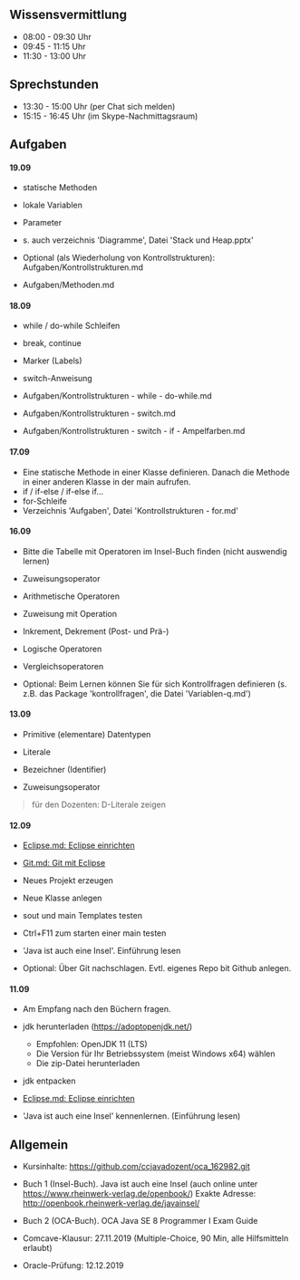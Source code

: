 
## Wissensvermittlung
- 08:00 - 09:30 Uhr
- 09:45 - 11:15 Uhr
- 11:30 - 13:00 Uhr

## Sprechstunden
- 13:30 - 15:00 Uhr (per Chat sich melden)
- 15:15 - 16:45 Uhr (im Skype-Nachmittagsraum)


## Aufgaben

#### 19.09
- statische Methoden
- lokale Variablen
- Parameter
- s. auch verzeichnis 'Diagramme', Datei 'Stack und Heap.pptx'

- Optional (als Wiederholung von Kontrollstrukturen): Aufgaben/Kontrollstrukturen.md

- Aufgaben/Methoden.md


#### 18.09
- while / do-while Schleifen
- break, continue
- Marker (Labels)
- switch-Anweisung

- Aufgaben/Kontrollstrukturen - while - do-while.md
- Aufgaben/Kontrollstrukturen - switch.md
- Aufgaben/Kontrollstrukturen - switch - if - Ampelfarben.md


#### 17.09
- Eine statische Methode in einer Klasse definieren. Danach die Methode in einer anderen Klasse in der main aufrufen.
- if / if-else / if-else if...
- for-Schleife
- Verzeichnis 'Aufgaben', Datei 'Kontrollstrukturen - for.md'


#### 16.09
- Bitte die Tabelle mit Operatoren im Insel-Buch finden (nicht auswendig lernen)
- Zuweisungsoperator 
- Arithmetische Operatoren
- Zuweisung mit Operation 
- Inkrement, Dekrement (Post- und Prä-)
- Logische Operatoren
- Vergleichsoperatoren

- Optional: Beim Lernen können Sie für sich Kontrollfragen definieren (s. z.B. das Package 'kontrollfragen', die Datei 'Variablen-q.md')

#### 13.09
- Primitive (elementare) Datentypen
- Literale
- Bezeichner (Identifier)

- Zuweisungsoperator 

> für den Dozenten: D-Literale zeigen

#### 12.09
- [Eclipse.md: Eclipse einrichten](Eclipse.md "Eclipse.md")    
- [Git.md: Git mit Eclipse](Git.md "Git.md")    
    
- Neues Projekt erzeugen
- Neue Klasse anlegen
- sout und main Templates testen
- Ctrl+F11 zum starten einer main testen

- 'Java ist auch eine Insel'. Einführung lesen

- Optional: Über Git nachschlagen. Evtl. eigenes Repo bit Github anlegen.

#### 11.09

- Am Empfang nach den Büchern fragen.

- jdk herunterladen (https://adoptopenjdk.net/)
    - Empfohlen: OpenJDK 11 (LTS)
    - Die Version für Ihr Betriebssystem (meist Windows x64) wählen
    - Die zip-Datei herunterladen
- jdk entpacken	

- [Eclipse.md: Eclipse einrichten](Eclipse.md "Eclipse.md")    

- 'Java ist auch eine Insel' kennenlernen. (Einführung lesen)

## Allgemein

- Kursinhalte: https://github.com/ccjavadozent/oca_162982.git

- Buch 1 (Insel-Buch). Java ist auch eine Insel (auch online unter https://www.rheinwerk-verlag.de/openbook/)
Exakte Adresse: http://openbook.rheinwerk-verlag.de/javainsel/
- Buch 2 (OCA-Buch). OCA Java SE 8 Programmer I Exam Guide 

- Comcave-Klausur: 27.11.2019 (Multiple-Choice, 90 Min, alle Hilfsmitteln erlaubt)
- Oracle-Prüfung: 12.12.2019	
